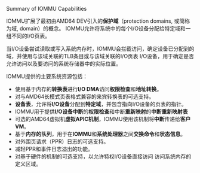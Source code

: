 
Summary of IOMMU Capabilities

IOMMU扩展了最初由AMD64 DEV引入的**保护域**（protection domains, 或简称为域, domain）的概念。 IOMMU允许将系统中的每个I/O设备分配给特定域和一组不同的I/O页表。 

当I/O设备尝试读取或写入系统内存时，IOMMU会拦截访问，确定设备已分配到的域，并使用与该域关联的TLB条目或与该域关联的I/O页表 I/O设备，用于确定是否允许访问以及要访问的系统存储器中的实际位置。






IOMMU提供的主要系统资源包括：
* 使用基于内存的**转换表**进行**I/O DMA**访问**权限检查**和**地址转换**。
* 对与AMD64长模式页表格式兼容的来宾转换表的可选支持。
* **设备表**，允许将**I/O设备**分配到**特定域**，并包含指向I/O设备的页表的指针。
* IOMMU用于提供**I/O设备中断**的**权限检查**和中断**重新映射**的**中断重新映射表**
* 可选的AMD64虚拟机**虚拟APIC机制**，IOMMU使用该机制将**中断**传递给**客户VM**。
* 基于**内存的队列**，用于在**IOMMU**和**系统处理器**之间**交换命令**和**状态信息**。
* 对外围页请求（PPR）日志的可选支持。
* 减轻PPR和事件日志溢出的功能。
* 对基于硬件的机制的可选支持，以允许特权I/O设备直接访问
访问系统内存的定义区域。